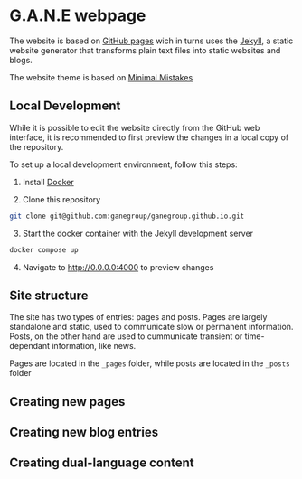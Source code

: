 # G.A.N.E webpage

The website is based on [GitHub pages](https://pages.github.com/) wich in turns uses the [Jekyll](https://jekyllrb.com/), a static website generator that transforms plain text files into static websites and blogs.

The website theme is based on [Minimal Mistakes](https://mmistakes.github.io/minimal-mistakes/)

## Local Development

While it is possible to edit the website directly from the GitHub web interface, it is recommended to first preview the changes in a local copy of the repository. 

To set up a local development environment, follow this steps:

1. Install [Docker](https://docs.docker.com/desktop/install/ubuntu/)

2. Clone this repository
```bash
git clone git@github.com:ganegroup/ganegroup.github.io.git
```

3. Start the docker container with the Jekyll development server
```bash
docker compose up
```

4. Navigate to http://0.0.0.0:4000 to preview changes


## Site structure

The site has two types of entries: pages and posts. Pages are largely standalone and static, used to communicate slow or permanent information. Posts, on the other hand are used to cummunicate transient or time-dependant information, like news. 

Pages are located in the `_pages` folder, while posts are located in the `_posts` folder

## Creating new pages

## Creating new blog entries

## Creating dual-language content


